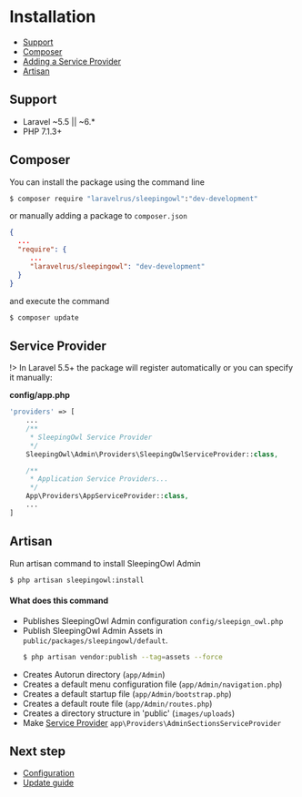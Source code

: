 # Installation

 - [Support](#support)
 - [Composer](#composer)
 - [Adding a Service Provider](#service-provider)
 - [Artisan](#artisan)


<a name="support"></a>
## Support
- Laravel ~5.5 || ~6.*
- PHP 7.1.3+


<a name="composer"></a>
## Composer
You can install the package using the command line

```bash
$ composer require "laravelrus/sleepingowl":"dev-development"
```


or manually adding a package to `composer.json`

```json
{
  ...
  "require": {
     ...
     "laravelrus/sleepingowl": "dev-development"
  }
}
```
and execute the command

```bash
$ composer update
```

<a name="service-provider"></a>
## Service Provider
!> In Laravel 5.5+ the package will register automatically or you can specify it manually:

**config/app.php**
```php
'providers' => [
    ...
    /**
     * SleepingOwl Service Provider
     */
    SleepingOwl\Admin\Providers\SleepingOwlServiceProvider::class,

    /**
     * Application Service Providers...
     */
    App\Providers\AppServiceProvider::class,
    ...
]
```

<a name="artisan"></a>
## Artisan

Run artisan command to install SleepingOwl Admin

```bash
$ php artisan sleepingowl:install
```

#### What does this command
- Publishes SleepingOwl Admin configuration `config/sleepign_owl.php`
- Publish SleepingOwl Admin Assets in `public/packages/sleepingowl/default`.
  ```bash
  $ php artisan vendor:publish --tag=assets --force
  ```
- Creates Autorun directory (`app/Admin`)
- Creates a default menu configuration file (`app/Admin/navigation.php`)
- Creates a default startup file (`app/Admin/bootstrap.php`)
- Creates a default route file (`app/Admin/routes.php`)
- Creates a directory structure in 'public' (`images/uploads`)
- Make [Service Provider](model_configuration_section) `app\Providers\AdminSectionsServiceProvider`


## Next step
- [Configuration](configuration)
- [Update guide](update)
